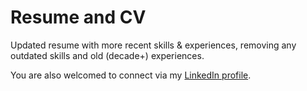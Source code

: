 Resume and CV
======

Updated resume with more recent skills & experiences, removing any outdated skills and old (decade+) experiences.

You are also welcomed to connect via my [LinkedIn profile](http://linkedIn.com/in/anotherjohn).
